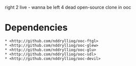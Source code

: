 right 2 live - wanna be left 4 dead open-source clone in ooc

Dependencies
============

    * <http://github.com/nddrylliog/ooc-ftgl>
    * <http://github.com/nddrylliog/ooc-glew>
    * <http://github.com/nddrylliog/ooc-glu>
    * <http://github.com/nddrylliog/ooc-sdl>
    * <http://github.com/nddrylliog/ooc-devil>
